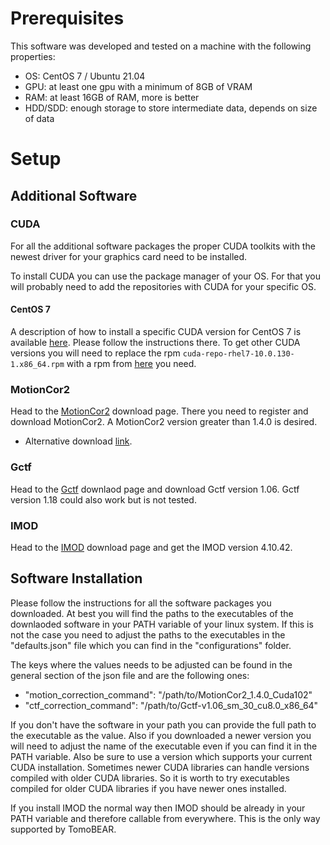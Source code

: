 # Prerequisites

This software was developed and tested on a machine with the following properties:

-   OS: CentOS 7 / Ubuntu 21.04
-   GPU: at least one gpu with a minimum of 8GB of VRAM
-   RAM: at least 16GB of RAM, more is better
-   HDD/SDD: enough storage to store intermediate data, depends on size
    of data

# Setup

## Additional Software

### CUDA

For all the additional software packages the proper CUDA toolkits with the newest driver for your graphics card need to be installed. 

To install CUDA you can use the package manager of your OS. For that you will probably need to add the repositories with CUDA for your specific OS. 

#### CentOS 7

A description of how to install a specific CUDA version for CentOS 7 is available [here](https://linuxconfig.org/how-to-install-nvidia-cuda-toolkit-on-centos-7-linux). Please follow the instructions there. To get other CUDA versions you will need to replace the rpm `cuda-repo-rhel7-10.0.130-1.x86_64.rpm` with a rpm from [here](https://developer.download.nvidia.com/compute/cuda/repos/rhel7/x86_64/) you need.

### MotionCor2

Head to the
[MotionCor2](https://docs.google.com/forms/d/e/1FAIpQLSfAQm5MA81qTx90W9JL6ClzSrM77tytsvyyHh1ZZWrFByhmfQ/viewform)
download page. There you need to register and download MotionCor2. A
MotionCor2 version greater than 1.4.0 is desired.

-   Alternative download [link](https://emcore.ucsf.edu/ucsf-software).

### Gctf

Head to the
[Gctf](https://www2.mrc-lmb.cam.ac.uk/research/locally-developed-software/zhang-software/)
downlaod page and download Gctf version 1.06. Gctf version 1.18 could
also work but is not tested.

### IMOD

Head to the
[IMOD](https://bio3d.colorado.edu/ftp/latestIMOD/RHEL7-64_CUDA8.0)
download page and get the IMOD version 4.10.42.

## Software Installation

Please follow the instructions for all the software packages you
downloaded. At best you will find the paths to the executables of the
downlaoded software in your PATH variable of your linux system. If this
is not the case you need to adjust the paths to the executables in the
"defaults.json" file which you can find in the "configurations" folder.

The keys where the values needs to be adjusted can be found in the
general section of the json file and are the following ones:

-   "motion_correction_command": "/path/to/MotionCor2_1.4.0_Cuda102"
-   "ctf_correction_command": "/path/to/Gctf-v1.06_sm_30_cu8.0_x86_64"

If you don't have the software in your path you can provide the full
path to the executable as the value. Also if you downloaded a newer
version you will need to adjust the name of the executable even if you
can find it in the PATH variable. Also be sure to use a version which
supports your current CUDA installation. Sometimes newer CUDA libraries
can handle versions compiled with older CUDA libraries. So it is worth
to try executables compiled for older CUDA libraries if you have newer
ones installed.

If you install IMOD the normal way then IMOD should be already in your
PATH variable and therefore callable from everywhere. This is the only
way supported by TomoBEAR.
